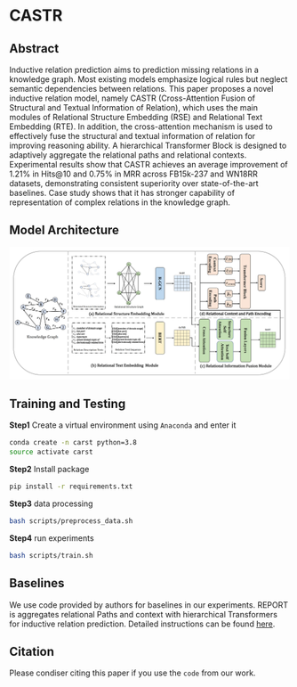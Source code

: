 # CASTR

## Abstract
Inductive relation prediction aims to prediction missing relations in a knowledge graph. Most existing models  emphasize logical rules but neglect semantic dependencies between relations. This paper proposes a novel inductive relation model, namely CASTR (Cross-Attention Fusion of Structural and Textual Information of Relation), which uses the main modules of Relational Structure Embedding (RSE) and Relational Text Embedding (RTE). In addition, the cross-attention mechanism is used to effectively fuse the structural and textual information of relation for improving reasoning ability. A hierarchical Transformer Block is designed to adaptively aggregate the relational paths and relational contexts. Experimental results show that CASTR achieves an average improvement of 1.21\% in Hits@10 and 0.75\% in MRR across FB15k-237 and WN18RR datasets, demonstrating consistent superiority over state-of-the-art baselines. Case study shows that it has stronger capability of representation of complex relations in the knowledge graph.

## Model Architecture
![模型图](./images/fig1.jpg)

## Training and Testing

**Step1** Create a virtual environment using ```Anaconda``` and enter it
```bash
conda create -n carst python=3.8
source activate carst
```

**Step2** Install package
```bash
pip install -r requirements.txt
```

**Step3** data processing
```bash
bash scripts/preprocess_data.sh
```

**Step4** run experiments
```bash
bash scripts/train.sh
```

## Baselines
We use code provided by authors for baselines in our experiments.
REPORT is aggregates relational Paths and context with hierarchical Transformers for inductive relation prediction. Detailed instructions can be found [here](https://github.com/JiaangL/REPORT).


## Citation
Please condiser citing this paper if you use the ```code``` from our work.
```

```
